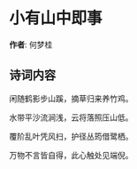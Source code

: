 # 小有山中即事

**作者**: 何梦桂

## 诗词内容

闲随鹤影步山蹊，摘草归来养竹鸡。

水带平沙流涧浅，云将落照压山低。

覆阶乱叶凭风扫，护径丛筠借鹭栖。

万物不言皆自得，此心触处见端倪。

